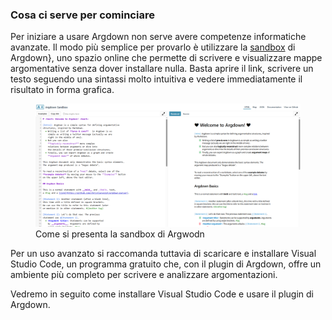<link rel="stylesheet" href="../assets/style.css">

### Cosa ci serve per cominciare

Per iniziare a usare Argdown non serve avere competenze informatiche avanzate. Il modo più semplice per provarlo è utilizzare la [sandbox](https://argdown.org/sandbox/html) di Argdown}, uno spazio online che permette di scrivere e visualizzare mappe argomentative senza dover installare nulla. Basta aprire il link, scrivere un testo seguendo una sintassi molto intuitiva e vedere immediatamente il risultato in forma grafica.


<figure>
    <img src="sandbox.PNG" alt="Sandbox">
    <figcaption>Come si presenta la sandbox di Argwodn</figcaption>
</figure>

Per un uso avanzato si raccomanda tuttavia di scaricare e installare Visual Studio Code, un programma gratuito che, con il plugin di Argdown, offre un ambiente più completo per scrivere e analizzare argomentazioni.  

Vedremo in seguito come installare Visual Studio Code e usare il plugin di Argdown.
